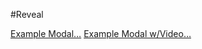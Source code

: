 #Reveal

<a href="#" data-reveal-id="firstModal" class="radius button">Example Modal&hellip;</a>
<a href="#" data-reveal-id="videoModal" class="radius button">Example Modal w/Video&hellip;</a>